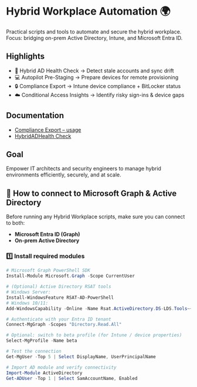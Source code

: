 # Hybrid Workplace Automation 🌍

Practical scripts and tools to automate and secure the hybrid workplace.
Focus: bridging on-prem Active Directory, Intune, and Microsoft Entra ID.

## Highlights
- 🧱 Hybrid AD Health Check → Detect stale accounts and sync drift
- 💻 Autopilot Pre-Staging → Prepare devices for remote provisioning
- 🔒 Compliance Export → Intune device compliance + BitLocker status
- ☁️ Conditional Access Insights → Identify risky sign-ins & device gaps

## Documentation
- [Compliance Export – usage](docs/ComplianceExport.md)
- [HybridADHealth Check](docs/HybridADHealth.md)

## Goal
Empower IT architects and security engineers to manage hybrid environments efficiently, securely, and at scale.

## 🧠 How to connect to Microsoft Graph & Active Directory

Before running any Hybrid Workplace scripts, make sure you can connect to both:
- **Microsoft Entra ID (Graph)**
- **On-prem Active Directory**

### 1️⃣ Install required modules
```powershell
# Microsoft Graph PowerShell SDK
Install-Module Microsoft.Graph -Scope CurrentUser

# (Optional) Active Directory RSAT tools
# Windows Server:
Install-WindowsFeature RSAT-AD-PowerShell
# Windows 10/11:
Add-WindowsCapability -Online -Name Rsat.ActiveDirectory.DS-LDS.Tools~~~~0.0.1.0

# Authenticate with your Entra ID tenant
Connect-MgGraph -Scopes "Directory.Read.All"

# Optional: switch to beta profile (for Intune / device properties)
Select-MgProfile -Name beta

# Test the connection
Get-MgUser -Top 5 | Select DisplayName, UserPrincipalName

# Import AD module and verify connectivity
Import-Module ActiveDirectory
Get-ADUser -Top 1 | Select SamAccountName, Enabled

